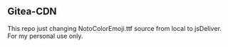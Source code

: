 ## Gitea-CDN
This repo just changing NotoColorEmoji.ttf source from local to jsDeliver.
For my personal use only.
